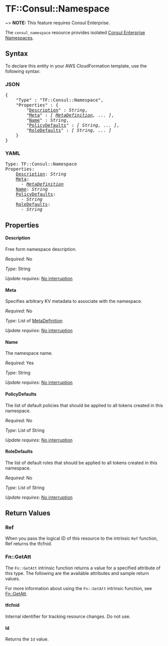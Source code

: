 # TF::Consul::Namespace

~> **NOTE:** This feature requires Consul Enterprise.

The `consul_namespace` resource provides isolated [Consul Enterprise Namespaces](https://www.consul.io/docs/enterprise/namespaces/index.html).

## Syntax

To declare this entity in your AWS CloudFormation template, use the following syntax:

### JSON

<pre>
{
    "Type" : "TF::Consul::Namespace",
    "Properties" : {
        "<a href="#description" title="Description">Description</a>" : <i>String</i>,
        "<a href="#meta" title="Meta">Meta</a>" : <i>[ <a href="metadefinition.md">MetaDefinition</a>, ... ]</i>,
        "<a href="#name" title="Name">Name</a>" : <i>String</i>,
        "<a href="#policydefaults" title="PolicyDefaults">PolicyDefaults</a>" : <i>[ String, ... ]</i>,
        "<a href="#roledefaults" title="RoleDefaults">RoleDefaults</a>" : <i>[ String, ... ]</i>
    }
}
</pre>

### YAML

<pre>
Type: TF::Consul::Namespace
Properties:
    <a href="#description" title="Description">Description</a>: <i>String</i>
    <a href="#meta" title="Meta">Meta</a>: <i>
      - <a href="metadefinition.md">MetaDefinition</a></i>
    <a href="#name" title="Name">Name</a>: <i>String</i>
    <a href="#policydefaults" title="PolicyDefaults">PolicyDefaults</a>: <i>
      - String</i>
    <a href="#roledefaults" title="RoleDefaults">RoleDefaults</a>: <i>
      - String</i>
</pre>

## Properties

#### Description

Free form namespace description.

_Required_: No

_Type_: String

_Update requires_: [No interruption](https://docs.aws.amazon.com/AWSCloudFormation/latest/UserGuide/using-cfn-updating-stacks-update-behaviors.html#update-no-interrupt)

#### Meta

Specifies arbitrary KV metadata to associate with the
namespace.

_Required_: No

_Type_: List of <a href="metadefinition.md">MetaDefinition</a>

_Update requires_: [No interruption](https://docs.aws.amazon.com/AWSCloudFormation/latest/UserGuide/using-cfn-updating-stacks-update-behaviors.html#update-no-interrupt)

#### Name

The namespace name.

_Required_: Yes

_Type_: String

_Update requires_: [No interruption](https://docs.aws.amazon.com/AWSCloudFormation/latest/UserGuide/using-cfn-updating-stacks-update-behaviors.html#update-no-interrupt)

#### PolicyDefaults

The list of default policies that should be
applied to all tokens created in this namespace.

_Required_: No

_Type_: List of String

_Update requires_: [No interruption](https://docs.aws.amazon.com/AWSCloudFormation/latest/UserGuide/using-cfn-updating-stacks-update-behaviors.html#update-no-interrupt)

#### RoleDefaults

The list of default roles that should be applied
to all tokens created in this namespace.

_Required_: No

_Type_: List of String

_Update requires_: [No interruption](https://docs.aws.amazon.com/AWSCloudFormation/latest/UserGuide/using-cfn-updating-stacks-update-behaviors.html#update-no-interrupt)

## Return Values

### Ref

When you pass the logical ID of this resource to the intrinsic `Ref` function, Ref returns the tfcfnid.

### Fn::GetAtt

The `Fn::GetAtt` intrinsic function returns a value for a specified attribute of this type. The following are the available attributes and sample return values.

For more information about using the `Fn::GetAtt` intrinsic function, see [Fn::GetAtt](https://docs.aws.amazon.com/AWSCloudFormation/latest/UserGuide/intrinsic-function-reference-getatt.html).

#### tfcfnid

Internal identifier for tracking resource changes. Do not use.

#### Id

Returns the <code>Id</code> value.

